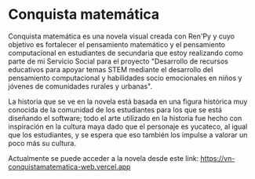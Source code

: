 # Conquista matemática

Conquista matemática es una novela visual creada con Ren'Py y cuyo objetivo es fortalecer el pensamiento matemático y el pensamiento computacional en estudiantes de secundaria que estoy realizando como parte de mi Servicio Social para el proyecto "Desarrollo de recursos educativos para apoyar temas STEM mediante el desarrollo del pensamiento computacional y habilidades socio emocionales en niños y jóvenes de comunidades rurales y urbanas".

La historia que se ve en la novela está basada en una figura histórica muy conocida de la comunidad de los estudiantes para los que se está diseñando el software; todo el arte utilizado en la historia fue hecho con inspiración en la cultura maya dado que el personaje es yucateco, al igual que los estudiantes, y se espera que eso también los impulse a valorar un poco más su cultura.

Actualmente se puede acceder a la novela desde este link: https://vn-conquistamatematica-web.vercel.app
